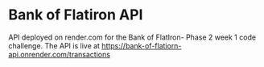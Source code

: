 # Bank of Flatiron API

API deployed on render.com for the Bank of FlatIron- Phase 2 week 1 code challenge. The API is live at https://bank-of-flatiorn-api.onrender.com/transactions